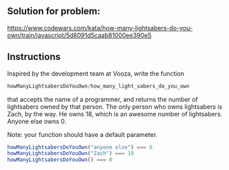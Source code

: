 ## Solution for problem:

https://www.codewars.com/kata/how-many-lightsabers-do-you-own/train/javascript/5d8091d5caab81000ee390e5

## Instructions

Inspired by the development team at Vooza, write the function 
```js
howManyLightsabersDoYouOwn/how_many_light_sabers_do_you_own 
```
that accepts the name of a programmer, and
returns the number of lightsabers owned by that person.
The only person who owns lightsabers is Zach, by the way. He owns 18, which is an awesome number of lightsabers. Anyone else owns 0.

Note: your function should have a default parameter.

```js
howManyLightsabersDoYouOwn("anyone else") === 0
howManyLightsabersDoYouOwn("Zach") === 18
howManyLightsabersDoYouOwn() === 0
```